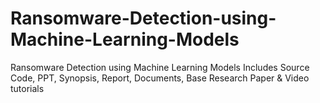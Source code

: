 # Ransomware-Detection-using-Machine-Learning-Models
Ransomware Detection using Machine Learning Models Includes Source Code, PPT, Synopsis, Report, Documents, Base Research Paper &amp; Video tutorials
